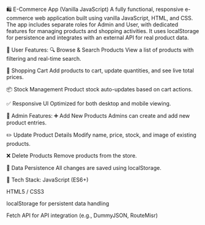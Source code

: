 🛍️ E-Commerce App (Vanilla JavaScript)
A fully functional, responsive e-commerce web application built using vanilla JavaScript, HTML, and CSS. The app includes separate roles for Admin and User, with dedicated features for managing products and shopping activities. It uses localStorage for persistence and integrates with an external API for real product data.

👤 User Features:
🔍 Browse & Search Products
View a list of products with filtering and real-time search.

🛒 Shopping Cart
Add products to cart, update quantities, and see live total prices.

📦 Stock Management
Product stock auto-updates based on cart actions.

✅ Responsive UI
Optimized for both desktop and mobile viewing.

🔐 Admin Features:
➕ Add New Products
Admins can create and add new product entries.

✏️ Update Product Details
Modify name, price, stock, and image of existing products.

❌ Delete Products
Remove products from the store.

💾 Data Persistence
All changes are saved using localStorage.

🔧 Tech Stack:
JavaScript (ES6+)

HTML5 / CSS3

localStorage for persistent data handling

Fetch API for API integration (e.g., DummyJSON, RouteMisr)
